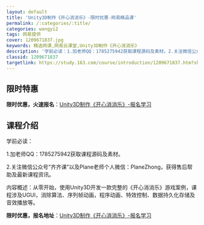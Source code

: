 ```yaml
---
layout: default
title: 'Unity3D制作《开心消消乐》-限时优惠-网易精品课'
permalink: /:categories/:title/
categories: wangyi2
tags: 网易提供
cover: 1209671837.jpg
keywords: 精选网课,网易云课堂,Unity3D制作《开心消消乐》
description: '学前必读：1.加老师QQ：1785275942获取课程源码及素材。2.关注微信公众号“齐齐课”以及Plane老师个人微信'
classid: 1209671837
targetlink: https://study.163.com/course/introduction/1209671837.htm?share=1&shareId=1025206652&utm_campaign=share&utm_medium=iphoneShare&utm_source=&utm_u=1025206652
---
```


## 限时特惠

**限时优惠，火速报名**：[Unity3D制作《开心消消乐》-报名学习](https://study.163.com/course/introduction/1209671837.htm?share=1&shareId=1025206652&utm_campaign=share&utm_medium=iphoneShare&utm_source=&utm_u=1025206652)

## 课程介绍

学前必读：

1.加老师QQ：1785275942获取课程源码及素材。

2.关注微信公众号“齐齐课”以及Plane老师个人微信：PlaneZhong，获得售后帮助及最新课程资讯。



内容概述：从零开始，使用Unity3D开发一款完整的《开心消消乐》游戏案例，课程涉及UGUI，消除算法、序列帧动画，程序动画、特效控制、数据持久化存储及音效播放等。

**限时优惠，报名地址**：[Unity3D制作《开心消消乐》-报名学习](https://study.163.com/course/introduction/1209671837.htm?share=1&shareId=1025206652&utm_campaign=share&utm_medium=iphoneShare&utm_source=&utm_u=1025206652)

